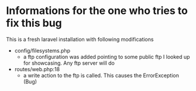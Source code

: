 # Informations for the one who tries to fix this bug

This is a fresh laravel installation with following modifications
- config/filesystems.php
  - a ftp configuration was added pointing to some public ftp I looked up for showcasing. Any ftp server will do
- routes/web.php:18
  - a write action to the ftp is called. This causes the ErrorException (Bug) 
